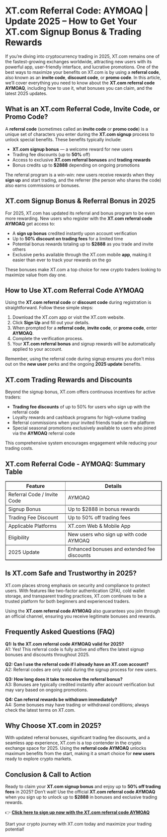 <h1>XT.com Referral Code: AYMOAQ | Update 2025 – How to Get Your XT.com Signup Bonus & Trading Rewards</h1>
<p>If you’re diving into cryptocurrency trading in 2025, XT.com remains one of the fastest-growing exchanges worldwide, attracting new users with its powerful app, user-friendly interface, and lucrative promotions. One of the best ways to maximize your benefits on XT.com is by using a <strong>referral code</strong>, also known as an <strong>invite code</strong>, <strong>discount code</strong>, or <strong>promo code</strong>. In this article, we’ll cover everything you need to know about the <strong>XT.com referral code AYMOAQ</strong>, including how to use it, what bonuses you can claim, and the latest 2025 updates.</p>
<h2>What is an XT.com Referral Code, Invite Code, or Promo Code?</h2>
<p>A <strong>referral code</strong> (sometimes called an <strong>invite code</strong> or <strong>promo code</strong>) is a unique set of characters you enter during the <strong>XT.com signup</strong> process to unlock special benefits. These benefits typically include:</p>
<ul>
<li><strong>XT.com signup bonus</strong> — a welcome reward for new users</li>
<li>Trading fee discounts (up to <strong>50%</strong> off)</li>
<li>Access to exclusive <strong>XT.com referral bonuses</strong> and <strong>trading rewards</strong></li>
<li>Bonus credits up to <strong>$2888</strong> depending on ongoing promotions</li>
</ul>
<p>The referral program is a win-win: new users receive rewards when they <strong>sign up</strong> and start trading, and the referrer (the person who shares the code) also earns commissions or bonuses.</p>
<h2>XT.com Signup Bonus & Referral Bonus in 2025</h2>
<p>For 2025, XT.com has updated its referral and bonus program to be even more rewarding. New users who register with the <strong>XT.com referral code AYMOAQ</strong> get access to:</p>
<ul>
<li>A <strong>sign up bonus</strong> credited instantly upon account verification</li>
<li>Up to <strong>50% discount on trading fees</strong> for a limited time</li>
<li>Potential bonus rewards totaling up to <strong>$2888</strong> as you trade and invite others</li>
<li>Exclusive perks available through the XT.com mobile <strong>app</strong>, making it easier than ever to track your rewards on the go</li>
</ul>
<p>These bonuses make XT.com a top choice for new crypto traders looking to maximize value from day one.</p>
<h2>How to Use XT.com Referral Code AYMOAQ</h2>
<p>Using the <strong>XT.com referral code</strong> or <strong>discount code</strong> during registration is straightforward. Follow these simple steps:</p>
<ol>
<li>Download the XT.com app or visit the XT.com website.</li>
<li>Click <strong>Sign Up</strong> and fill out your details.</li>
<li>When prompted for a <strong>referral code</strong>, <strong>invite code</strong>, or <strong>promo code</strong>, enter <strong>AYMOAQ</strong>.</li>
<li>Complete the verification process.</li>
<li>Your <strong>XT.com referral bonus</strong> and signup rewards will be automatically applied to your account.</li>
</ol>
<p>Remember, using the referral code during signup ensures you don't miss out on the <strong>new user</strong> perks and the ongoing <strong>2025 update</strong> benefits.</p>
<h2>XT.com Trading Rewards and Discounts</h2>
<p>Beyond the signup bonus, XT.com offers continuous incentives for active traders:</p>
<ul>
<li><strong>Trading fee discounts</strong> of up to 50% for users who sign up with the referral code</li>
<li>Loyalty rewards and cashback programs for high-volume trading</li>
<li>Referral commissions when your invited friends trade on the platform</li>
<li>Special seasonal promotions exclusively available to users who joined via the <strong>AYMOAQ</strong> referral code</li>
</ul>
<p>This comprehensive system encourages engagement while reducing your trading costs.</p>
<h2>XT.com Referral Code - AYMOAQ: Summary Table</h2>
<table border="1" cellpadding="5" cellspacing="0">
<tr>
<th>Feature</th>
<th>Details</th>
</tr>
<tr>
<td>Referral Code / Invite Code</td>
<td>AYMOAQ</td>
</tr>
<tr>
<td>Signup Bonus</td>
<td>Up to $2888 in bonus rewards</td>
</tr>
<tr>
<td>Trading Fee Discount</td>
<td>Up to 50% off trading fees</td>
</tr>
<tr>
<td>Applicable Platforms</td>
<td>XT.com Web &amp; Mobile App</td>
</tr>
<tr>
<td>Eligibility</td>
<td>New users who sign up with code AYMOAQ</td>
</tr>
<tr>
<td>2025 Update</td>
<td>Enhanced bonuses and extended fee discounts</td>
</tr>
</table>
<h2>Is XT.com Safe and Trustworthy in 2025?</h2>
<p>XT.com places strong emphasis on security and compliance to protect users. With features like two-factor authentication (2FA), cold wallet storage, and transparent trading practices, XT.com continues to be a trusted platform for both beginners and experienced traders.</p>
<p>Using the <strong>XT.com referral code AYMOAQ</strong> also guarantees you join through an official channel, ensuring you receive legitimate bonuses and rewards.</p>
<h2>Frequently Asked Questions (FAQ)</h2>
<p><strong>Q1: Is the XT.com referral code AYMOAQ valid for 2025?</strong><br>
A1: Yes! This referral code is fully active and offers the latest signup bonuses and discounts throughout 2025.</p>
<p><strong>Q2: Can I use the referral code if I already have an XT.com account?</strong><br>
A2: Referral codes are only valid during the signup process for new users.</p>
<p><strong>Q3: How long does it take to receive the referral bonus?</strong><br>
A3: Bonuses are typically credited instantly after account verification but may vary based on ongoing promotions.</p>
<p><strong>Q4: Can referral rewards be withdrawn immediately?</strong><br>
A4: Some bonuses may have trading or withdrawal conditions; always check the latest terms on XT.com.</p>
<h2>Why Choose XT.com in 2025?</h2>
<p>With updated referral bonuses, significant trading fee discounts, and a seamless app experience, XT.com is a top contender in the crypto exchange space for 2025. Using the <strong>referral code AYMOAQ</strong> unlocks maximum benefits from the start, making it a smart choice for <strong>new users</strong> ready to explore crypto markets.</p>
<h2>Conclusion &amp; Call to Action</h2>
<p>Ready to claim your <strong>XT.com signup bonus</strong> and enjoy up to <strong>50% off trading fees</strong> in 2025? Don’t wait! Use the official <strong>XT.com referral code AYMOAQ</strong> when you sign up to unlock up to <strong>$2888</strong> in bonuses and exclusive trading rewards.</p>
<p>👉 <strong><a href="https://www.xt.com/en/accounts/register?ref=AYMOAQ" target="_blank" rel="noopener noreferrer">Click here to sign up now with the XT.com referral code AYMOAQ</a></strong></p>
<p>Start your crypto journey with XT.com today and maximize your trading potential!</p>
